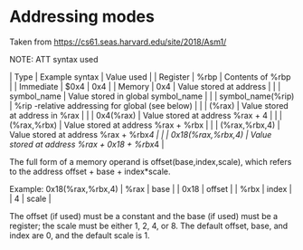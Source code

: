 # Addressing modes

Taken from <https://cs61.seas.harvard.edu/site/2018/Asm1/>

NOTE: ATT syntax used

| Type      | Example syntax    | Value used                                       |
| Register  | %rbp              | Contents of %rbp                                 |
| Immediate | $0x4              | 0x4                                              |
| Memory    | 0x4               | Value stored at address                          |
|           | symbol_name       | Value stored in global symbol_name               |
|           | symbol_name(%rip) | %rip -relative addressing for global (see below) |
|           | (%rax)            | Value stored at address in %rax                  |
|           | 0x4(%rax)         | Value stored at address %rax + 4                 |
|           | (%rax,%rbx)       | Value stored at address %rax + %rbx              |
|           | (%rax,%rbx,4)     | Value stored at address %rax + %rbx*4            |
|           | 0x18(%rax,%rbx,4) | Value stored at address %rax + 0x18 + %rbx*4     |

The full form of a memory operand is offset(base,index,scale), which refers to the  address offset + base + index*scale.

Example: 0x18(%rax,%rbx,4)
| %rax | base   |
| 0x18 | offset |
| %rbx | index  |
| 4    | scale  |

The offset (if used) must be a constant and the base (if used) must be a register; the scale must be either 1, 2, 4, or 8. The default offset, base, and index are 0, and the default scale is 1.